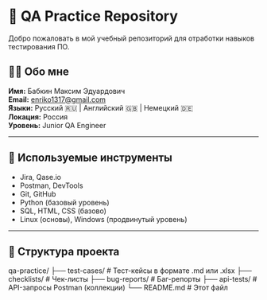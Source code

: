 # 🧪 QA Practice Repository

Добро пожаловать в мой учебный репозиторий для отработки навыков тестирования ПО.

## 👨‍💻 Обо мне

**Имя:** Бабкин Максим Эдуардович  
**Email:** enriko1317@gmail.com  
**Языки:** Русский 🇷🇺 | Английский 🇬🇧 | Немецкий 🇩🇪  
**Локация:** Россия  
**Уровень:** Junior QA Engineer  

---

## 🔧 Используемые инструменты

- Jira, Qase.io
- Postman, DevTools
- Git, GitHub
- Python (базовый уровень)
- SQL, HTML, CSS (базово)
- Linux (основы), Windows (продвинутый уровень)

---

## 📂 Структура проекта

qa-practice/
├── test-cases/ # Тест-кейсы в формате .md или .xlsx
├── checklists/ # Чек-листы
├── bug-reports/ # Баг-репорты
├── api-tests/ # API-запросы Postman (коллекции)
└── README.md # Этот файл



